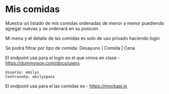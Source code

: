 # Mis comidas

Muestra un listado de mis comidas ordenadas de menor a menor puediendo agregar nuevas y se ordenará en su posicón.

Mi menu y el detalle de las comidas es solo de uso privado haciendo login

Se podrá filtrar por tipo de comida: Desayuno | Comida | Cena

El endpoint usa para el login es el que vimos en clase - https://dummyjson.com/docs/users

    Usuario: emilys
    Contraseña: emilyspass

El endpoint usa para el las comidas es - https://mockapi.io
